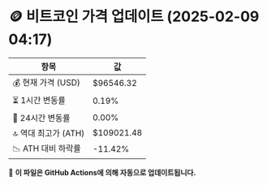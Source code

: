 # 🪙 비트코인 가격 업데이트 (2025-02-09 04:17)

| 항목                | 값 |
|--------------------|----------------|
| 💰 현재 가격 (USD) | $96546.32 |
| ⏳ 1시간 변동률    | 0.19% |
| 📆 24시간 변동률   | 0.00% |
| 🔝 역대 최고가 (ATH) | $109021.48 |
| 📉 ATH 대비 하락률 | -11.42% |

🔄 **이 파일은 GitHub Actions에 의해 자동으로 업데이트됩니다.**
